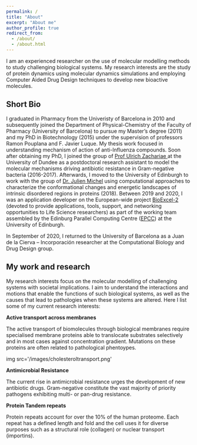 ```yaml
---
permalink: /
title: "About"
excerpt: "About me"
author_profile: true
redirect_from: 
  - /about/
  - /about.html
---
```


I am an experienced researcher on the use of molecular modelling methods to study challenging biological systems. My research interests are the study of protein dynamics using molecular dynamics simulations and employing Computer Aided Drug Design techniques to develop new bioactive molecules.


Short Bio
-------

I graduated in Pharmacy from the Univeristy of Barcelona in 2010 and subsequently joined the Department of Physical-Chemistry of the Faculty of Pharmacy (University of Barcelona) to pursue my Master’s degree (2011) and my PhD in Biotechnology (2015) under the supervision of professors Ramon Pouplana and F. Javier Luque. My thesis work focused in understanding mechanism of action of anti-Influenza compounds. Soon after obtaining my PhD, I joined the group of [Prof Ulrich Zachariae
](https://www.lifesci.dundee.ac.uk/groups/ulrich_zachariae/index.html) at the University of Dundee as a postdoctoral research assistant to model the molecular mechanisms driving antibiotic resistance in Gram-negative bacteria (2016-2017). Afterwards, I moved to the University of Edinburgh to work with the group of [Dr. Julien Michel](https://www.julienmichel.net/lab/) using computational approaches to characterize the conformational changes and energetic landscapes of intrinsic disordered regions in proteins (2018). Between 2019 and 2020, I was an application developer on the European-wide project [BioExcel-2](https://bioexcel.eu) (devoted to provide applications, tools, support, and networking opportunities to Life Science researchers) as part of the working team assembled by the Edinburg Parallel Computing Centre ([EPCC](https://www.epcc.ed.ac.uk)) at the University of Edinburgh. 

In September of 2020, I returned to the University of Barcelona as a Juan de la Cierva – Incorporación researcher at the Computational Biology and Drug Design group. 


My work and research
-------
My research interests focus on the molecular modelling of challenging systems with societal implications. I aim to understand the interactions and motions that enable the functions of such biological systems, as well as the causes that lead to pathologies when these systems are altered. Here I list some of my current research interests:

**Active transport across membranes**

The active transport of biomolecules through biological membranes require specialised membrane proteins able to translocate substrates selectively and in most cases against concentration gradient. Mutations on these proteins are often related to pathological phentoypes. 

img src='/images/cholesteroltransport.png'

**Antimicrobial Resistance**

The current rise in antimicrobial resistance urges the development of new antibiotic drugs. Gram-negative constitute the vast majority of priority pathogens exhibiting multi- or pan-drug resistance. 

**Protein Tandem repeats**

Protein repeats account for over the 10% of the human proteome. Each repeat has a defined length and fold and the cell uses it for  diverse purposes such as a structural role (collagen) or nuclear transport (importins). 


